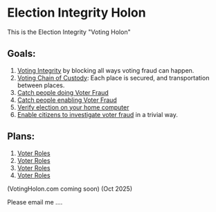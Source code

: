 # Election Integrity Holon  


This is the Election Integrity "Voting Holon" 
## Goals:
1. [Voting Integrity](https://github.com/FreedomNow2025/X_Censorship/blob/main/Incident_4.md) by blocking all ways voting fraud can happen.
1. [Voting Chain of Custody](https://github.com/FreedomNow2025/X_Censorship/blob/main/Incident_4.md): Each place is secured, and transportation between places.
1. [Catch people doing Voter Fraud](https://github.com/FreedomNow2025/X_Censorship/blob/main/Incident_4.md)
1. [Catch people enabling Voter Fraud](https://github.com/FreedomNow2025/X_Censorship/blob/main/Incident_4.md)
1. [Verify election on your home computer](https://github.com/FreedomNow2025/X_Censorship/blob/main/Incident_4.md)
1. [Enable citizens to investigate voter fraud](https://github.com/FreedomNow2025/X_Censorship/blob/main/Incident_4.md) in a trivial way.

## Plans:
1. [Voter Roles](https://github.com/FreedomNow2025/X_Censorship/blob/main/Incident_4.md)
1. [Voter Roles](https://github.com/FreedomNow2025/X_Censorship/blob/main/Incident_4.md)
1. [Voter Roles](https://github.com/FreedomNow2025/X_Censorship/blob/main/Incident_4.md)
1. [Voter Roles](https://github.com/FreedomNow2025/X_Censorship/blob/main/Incident_4.md)


(VotingHolon.com coming soon)   (Oct 2025)

Please email me ....

